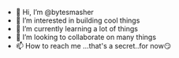 - 👋 Hi, I’m @bytesmasher
- 👀 I’m interested in building cool things
- 🌱 I’m currently learning a lot of things
- 💞️ I’m looking to collaborate on many things
- 📫 How to reach me ...that's a secret..for now😏

<!---
bytesmasher/bytesmasher is a ✨ special ✨ repository because its `README.md` (this file) appears on your GitHub profile.
You can click the Preview link to take a look at your changes.
--->
